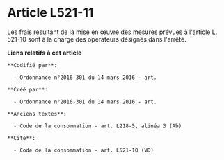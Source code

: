 # Article L521-11

Les frais résultant de la mise en œuvre des mesures prévues à l'article L. 521-10 sont à la charge des opérateurs désignés
dans l'arrêté.

**Liens relatifs à cet article**

	**Codifié par**:

	  - Ordonnance n°2016-301 du 14 mars 2016 - art.

	**Créé par**:

	  - Ordonnance n°2016-301 du 14 mars 2016 - art.

	**Anciens textes**:

	  - Code de la consommation - art. L218-5, alinéa 3 (Ab)

	**Cite**:

	  - Code de la consommation - art. L521-10 (VD)
